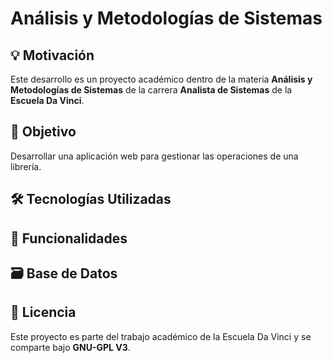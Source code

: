 # Análisis y Metodologías de Sistemas

## 💡 Motivación

Este desarrollo es un proyecto académico dentro de la materia **Análisis y Metodologías de Sistemas** de la carrera **Analista de Sistemas** de la **Escuela Da Vinci**.

## 🎯 Objetivo

Desarrollar una aplicación web para gestionar las operaciones de una librería.

## 🛠️ Tecnologías Utilizadas

## 📱 Funcionalidades

## 🗃️ Base de Datos

## 📄 Licencia

Este proyecto es parte del trabajo académico de la Escuela Da Vinci y se comparte bajo **GNU-GPL V3**.
